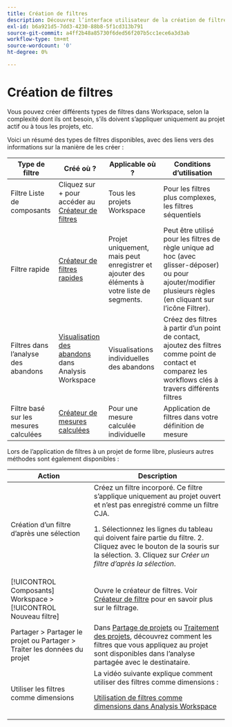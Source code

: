 ```yaml
---
title: Création de filtres
description: Découvrez l’interface utilisateur de la création de filtres.
exl-id: b6a921d5-7dd3-4230-88b8-5f1cd313b791
source-git-commit: a4ff2b48a85730f6ded56f207b5cc1ece6a3d3ab
workflow-type: tm+mt
source-wordcount: '0'
ht-degree: 0%

---
```


# Création de filtres

Vous pouvez créer différents types de filtres dans Workspace, selon la complexité dont ils ont besoin, s’ils doivent s’appliquer uniquement au projet actif ou à tous les projets, etc.

Voici un résumé des types de filtres disponibles, avec des liens vers des informations sur la manière de les créer :

| Type de filtre | Créé où ? | Applicable où ? | Conditions d’utilisation |
| --- | --- | --- | --- |
| Filtre Liste de composants | Cliquez sur + pour accéder au [Créateur de filtres](/help/components/filters/filter-builder.md) | Tous les projets Workspace | Pour les filtres plus complexes, les filtres séquentiels |
| Filtre rapide | [Créateur de filtres rapides](/help/components/filters/quick-filters.md) | Projet uniquement, mais peut enregistrer et ajouter des éléments à votre liste de segments. | Peut être utilisé pour les filtres de règle unique ad hoc (avec glisser-déposer) ou pour ajouter/modifier plusieurs règles (en cliquant sur l’icône Filtrer). |
| Filtres dans l’analyse des abandons | [Visualisation des abandons](/help/analysis-workspace/visualizations/fallout/compare-segments-fallout.md) dans Analysis Workspace | Visualisations individuelles des abandons | Créez des filtres à partir d’un point de contact, ajoutez des filtres comme point de contact et comparez les workflows clés à travers différents filtres |
| Filtre basé sur les mesures calculées | [Créateur de mesures calculées](/help/components/calc-metrics/cm-workflow/metrics-with-segments.md) | Pour une mesure calculée individuelle | Application de filtres dans votre définition de mesure |

Lors de l’application de filtres à un projet de forme libre, plusieurs autres méthodes sont également disponibles :

| Action | Description |
| --- | --- |
| Création d’un filtre d’après une sélection | Créez un filtre incorporé. Ce filtre s’applique uniquement au projet ouvert et n’est pas enregistré comme un filtre CJA.<p> 1. Sélectionnez les lignes du tableau qui doivent faire partie du filtre. 2. Cliquez avec le bouton de la souris sur la sélection.  3. Cliquez sur *Créer un filtre d’après la sélection*. |
| [!UICONTROL Composants] Workspace > [!UICONTROL Nouveau filtre] | Ouvre le créateur de filtres. Voir [Créateur de filtre](/help/components/filters/filter-builder.md) pour en savoir plus sur le filtrage. |
| Partager > Partager le projet ou Partager > Traiter les données du projet | Dans [Partage de projets](/help/analysis-workspace/curate-share/share-projects.md) ou [Traitement des projets](/help/analysis-workspace/curate-share/curate.md), découvrez comment les filtres que vous appliquez au projet sont disponibles dans l’analyse partagée avec le destinataire. |
| Utiliser les filtres comme dimensions | La vidéo suivante explique comment utiliser des filtres comme dimensions :  <p>[Utilisation de filtres comme dimensions dans Analysis Workspace](https://experienceleague.adobe.com/docs/customer-journey-analytics-learn/tutorials/components/filters/use-filters-as-dimensions.html)</p> |
